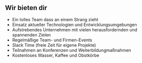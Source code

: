 ## Wir bieten dir

* Ein tolles Team dass an einem Strang zieht
* Einsatz aktueller Technologien und Entwicklungsumgebungen
* Aufstrebendes Unternehmen mit vielen herausfordernden und spannenden Zielen
* Regelmäßige Team- und Firmen-Events
* Slack Time (freie Zeit für eigene Projekte) 
* Teilnahmen an Konferenzen und Weiterbildungmaßnahmen
* Kostenloses Wasser, Kaffee und Obstkörbe
